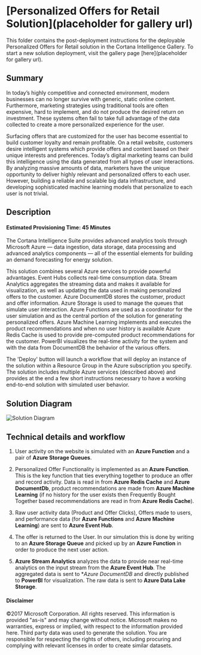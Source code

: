 
# [Personalized Offers for Retail Solution](placeholder for gallery url)

This folder contains the post-deployment instructions for the deployable Personalized Offers for Retail solution in the Cortana Intelligence Gallery. To start a new solution deployment, visit the gallery page [here](placeholder for gallery url).

<Guide type="PostDeploymentGuidance" url="https://github.com/Azure/cortana-intelligence-personalized-offers-retail-2/blob/master/Automated%20Deployment%20Guide/Post%20Deployment%20Instructions.md"/>

## <a name="Summary"></a>Summary
<Guide type="Summary">
In today’s highly competitive and connected environment, modern businesses can no longer survive with generic, static online content. Furthermore, marketing strategies using traditional tools are often expensive, hard to implement, and do not produce the desired return on investment. These systems often fail to take full advantage of the data collected to create a more personalized experience for the user. 

Surfacing offers that are customized for the user has become essential to build customer loyalty and remain profitable. On a retail website, customers desire intelligent systems which provide offers and content based on their unique interests and preferences. 
Today’s digital marketing teams can build this intelligence using the data generated from all types of user interactions. By analyzing massive amounts of data, marketers have the unique opportunity to deliver highly relevant and personalized offers to each user. However, building a reliable and scalable big data infrastructure, and developing sophisticated machine learning models that personalize to each user is not trivial. 
</Guide>

## <a name="Description"></a>Description

#### Estimated Provisioning Time: <Guide type="EstimatedTime">45 Minutes</Guide>
<Guide type="Description">
The Cortana Intelligence Suite provides advanced analytics tools through Microsoft Azure — data ingestion, data storage, data processing and advanced analytics components — all of the essential elements for building an demand forecasting for energy solution.

This solution combines several Azure services to provide powerful advantages. Event Hubs collects real-time consumption data. Stream Analytics aggregates the streaming data and makes it available for visualization, as well as updating the data used in making personalized offers to the customer. Azure DocumentDB stores the customer, product and offer information. Azure Storage is used to manage the queues that simulate user interaction. Azure Functions are used as a coordinator for the user simulation and as the central portion of the solution for generating personalized offers. Azure Machine Learning implements and executes the product recommendations and when no user history is available Azure Redis Cache is used to provide pre-computed product recommendations for the customer. PowerBI visualizes the real-time activity for the system and with the data from DocumentDB the behavior of the various offers.

The 'Deploy' button will launch a workflow that will deploy an instance of the solution within a Resource Group in the Azure subscription you specify. The solution includes multiple Azure services (described above) and provides at the end a few short instructions necessary to have a working end-to-end solution with simulated user behavior. 

## Solution Diagram
![Solution Diagram](https://github.com/Azure/cortana-intelligence-personalized-offers-retail-2/blob/master/Automated%20Deployment%20Guide/Figures/PersonalizedOffersArchitecture.png)

## Technical details and workflow
1.	User activity on the website is simulated with an **Azure Function** and a pair of **Azure Storage Queues**.

2. Personalized Offer Functionality is implemented as an **Azure Function**. This is the key function that ties everything together to produce an offer and record activity. Data is read in from **Azure Redis Cache** and **Azure DocumentDb**, product recommendations are made from **Azure Machine Learning** (if no history for the user exists then Frequently Bought Together based recommendations are read in from **Azure Redis Cache**). 

3. Raw user activity data (Product and Offer Clicks), Offers made to users, and performance data (for **Azure Functions** and **Azure Machine Learning**) are sent to **Azure Event Hub**.

4. The offer is returned to the User. In our simulation this is done by writing to an **Azure Storage Queue** and picked up by an **Azure Function** in order to produce the next user action.

5.	**Azure Stream Analytics** analyzes the data to provide near real-time analytics on the input stream from the **Azure Event Hub**. The aggregated data is sent to **Azure DocumentDB* and directly published to **PowerBI** for visualization.  The raw data is sent to **Azure Data Lake Storage**. 
</Guide>

#### Disclaimer

©2017 Microsoft Corporation. All rights reserved.  This information is provided "as-is" and may change without notice. Microsoft makes no warranties, express or implied, with respect to the information provided here.  Third party data was used to generate the solution.  You are responsible for respecting the rights of others, including procuring and complying with relevant licenses in order to create similar datasets.